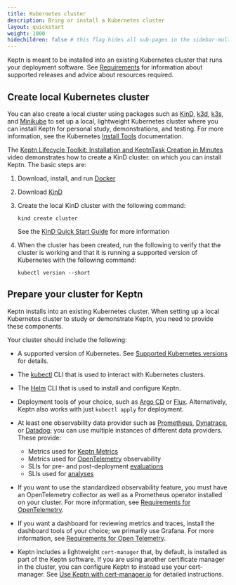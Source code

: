```yaml
---
title: Kubernetes cluster
description: Bring or install a Kubernetes cluster 
layout: quickstart
weight: 1000
hidechildren: false # this flag hides all sub-pages in the sidebar-multicard.html
---
```


Keptn is meant to be installed
into an existing Kubernetes cluster
that runs your deployment software.
See [Requirements](_index.md#supported-kubernetes-versions) for information about supported releases
and advice about resources required.

## Create local Kubernetes cluster

You can also create a local cluster using packages such as
[KinD](https://kind.sigs.k8s.io/),
[k3d](https://k3d.io/),
[k3s](https://k3s.io/),
and [Minikube](https://minikube.sigs.k8s.io/docs/)
to set up a local, lightweight Kubernetes cluster
where you can install Keptn
for personal study, demonstrations, and testing.
For more information, see the Kubernetes
[Install Tools](https://kubernetes.io/docs/tasks/tools/)
documentation.

The [Keptn Lifecycle Toolkit: Installation and KeptnTask Creation in Minutes](https://www.youtube.com/watch?v=Hh01bBwZ_qM)
video  demonstrates how to create a KinD cluster.
on which you can install Keptn.
The basic steps are:

1. Download, install, and run [Docker](https://docs.docker.com/get-docker/)
1. Download [KinD](https://kind.sigs.k8s.io/)
1. Create the local KinD cluster with the following command:

   ```shell
   kind create cluster
   ```

   See the
   [KinD Quick Start Guide](https://kind.sigs.k8s.io/docs/user/quick-start/)
   for more information

1. When the cluster has been created,
   run the following to verify that the cluster is working
   and that it is running a supported version of Kubernetes
   with the following command:

   ```shell
   kubectl version --short
   ```

## Prepare your cluster for Keptn

Keptn installs into an existing Kubernetes cluster.
When setting up a local Kubernetes cluster to study or demonstrate Keptn,
you need to provide these components.

Your cluster should include the following:

* A supported version of Kubernetes.
  See [Supported Kubernetes versions](_index.md#supported-kubernetes-versions)
  for details.

* The
  [kubectl](https://kubernetes.io/docs/tasks/tools/#kubectl)
  CLI that is used to interact with Kubernetes clusters.

* The
  [Helm](https://helm.sh/docs/intro/install/)
  CLI that is used to install and configure Keptn.

* Deployment tools of your choice,
  such as
  [Argo CD](https://argo-cd.readthedocs.io/en/stable/) or
  [Flux](https://fluxcd.io/).
  Alternatively, Keptn also works with just `kubectl apply` for deployment.

* At least one observability data provider such as
  [Prometheus](https://prometheus.io/),
  [Dynatrace](https://www.dynatrace.com/),
  or [Datadog](https://www.datadoghq.com/);
  you can use multiple instances of different data providers.
  These provide:

  * Metrics used for
    [Keptn Metrics](../guides/evaluatemetrics.md/)
  * Metrics used for
    [OpenTelemetry](../guides/otel.md/)
    observability
  * SLIs for pre- and post-deployment
    [evaluations](../guides/evaluations.md/)
  * SLIs used for
    [analyses](../guides/slo.md)

* If you want to use the standardized observability feature,
  you must have an OpenTelemetry collector
  as well as a Prometheus operator installed on your cluster.
  For more information, see
  [Requirements for OpenTelemetry](../guides/otel.md/#requirements-for-opentelemetry).

* If you want a dashboard for reviewing metrics and traces,
  install the dashboard tools of your choice;
  we primarily use Grafana.
  For more information, see
  [Requirements for Open Telemetry](../guides/otel.md/#requirements-for-opentelemetry).

* Keptn includes a lightweight `cert-manager` that, by default,
  is installed as part of the Keptn software.
  If you are using another certificate manager in the cluster,
  you can configure Keptn to instead use your cert-manager.
  See [Use Keptn with cert-manager.io](./configuration/cert-manager.md)
  for detailed instructions.

